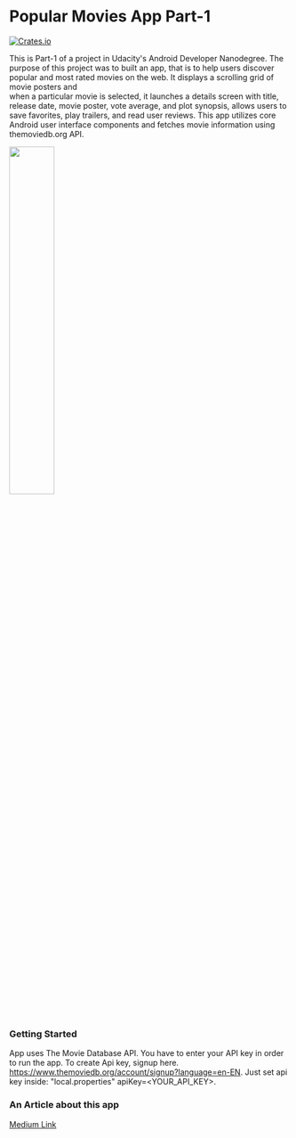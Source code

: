 # Popular Movies App Part-1

[![Crates.io](https://img.shields.io/crates/l/rustc-serialize.svg?maxAge=2592000)]()

This is Part-1 of a project in Udacity's Android Developer Nanodegree. The purpose of this project was to built an app, 
that is to help users discover popular and most rated movies on the web. It displays a scrolling grid of movie posters and  
when a  particular movie is selected, it launches a details screen with title, release date, movie poster, vote average, and plot synopsis, 
allows users to save favorites, play trailers, and read user reviews. This app utilizes core Android user interface components and 
fetches movie information using themoviedb.org API.

 <img width="40%" src="https://github.com/loftywaif002/popular-movies-app/blob/master/menu-working.gif" />

### Getting Started

App uses The Movie Database API. You have to enter your API key in order to run the app. To create Api key, signup here. https://www.themoviedb.org/account/signup?language=en-EN. Just set api key inside:  "local.properties" apiKey=<YOUR_API_KEY>.


### An Article about this app
<a href="https://medium.com/@diprochowdhury/developing-a-movies-app-with-picasso-and-themoviedb-org-api-using-fragments-eb1bd19cf572" target="_blank">Medium Link</a>
